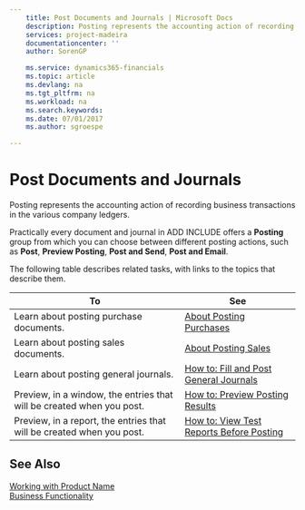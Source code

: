 ```yaml
---
    title: Post Documents and Journals | Microsoft Docs
    description: Posting represents the accounting action of recording business transactions in the various company ledgers.
    services: project-madeira
    documentationcenter: ''
    author: SorenGP

    ms.service: dynamics365-financials
    ms.topic: article
    ms.devlang: na
    ms.tgt_pltfrm: na
    ms.workload: na
    ms.search.keywords:
    ms.date: 07/01/2017
    ms.author: sgroespe

---
```

# Post Documents and Journals
Posting represents the accounting action of recording business transactions in the various company ledgers.  
  
 Practically every document and journal in ADD INCLUDE<!--[!INCLUDE[navnow](../../includes/navnow_md.md)]--> offers a **Posting** group from which you can choose between different posting actions, such as **Post**, **Preview Posting**, **Post and Send**, **Post and Email**.  
  
 The following table describes related tasks, with links to the topics that describe them.  
  
|**To**|**See**|  
|------------|-------------|  
|Learn about posting purchase documents.|[About Posting Purchases](../FullExperience/about-posting-purchases.md)|  
|Learn about posting sales documents.|[About Posting Sales](../FullExperience/about-posting-sales.md)|  
|Learn about posting general journals.|[How to: Fill and Post General Journals](../FullExperience/how-to-fill-and-post-general-journals.md)|  
|Preview, in a window, the entries that will be created when you post.|[How to: Preview Posting Results](../FullExperience/how-to-preview-posting-results.md)|  
|Preview, in a report, the entries that will be created when you post.|[How to: View Test Reports Before Posting](../FullExperience/how-to-view-test-reports-before-posting.md)|  
  
## See Also  
 [Working with Product Name](../FullExperience/working-with-$-p_1-product-name-$-.md)   
 [Business Functionality](../FullExperience/Business%20Functionality.md)
